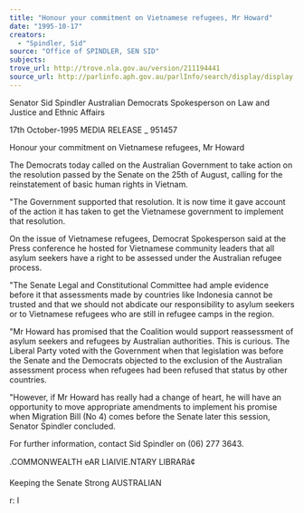 ```yaml
---
title: "Honour your commitment on Vietnamese refugees, Mr Howard"
date: "1995-10-17"
creators:
  - "Spindler, Sid"
source: "Office of SPINDLER, SEN SID"
subjects:
trove_url: http://trove.nla.gov.au/version/211194441
source_url: http://parlinfo.aph.gov.au/parlInfo/search/display/display.w3p;query=Id%3A%22media/pressrel/2908086%22
---
```


 Senator Sid Spindler Australian Democrats Spokesperson on Law and Justice and Ethnic Affairs

 17th October-1995 MEDIA RELEASE _ 951457

 Honour your commitment on Vietnamese refugees, Mr Howard

 The Democrats today called on the Australian Government to take action on the resolution passed by the Senate on the 25th of August, calling for the reinstatement of basic human rights in Vietnam.

 "The Government supported that resolution. It is now time it gave account of the action it has taken to get the Vietnamese government to implement that resolution.

 On the issue of Vietnamese refugees, Democrat Spokesperson said at the Press conference he hosted for Vietnamese community leaders that all asylum seekers have a right to be assessed under the Australian refugee process.

 "The Senate Legal and Constitutional Committee had ample evidence before it that assessments made by countries like Indonesia cannot be trusted and that we should not abdicate our responsibility to asylum seekers or to Vietnamese refugees who are still in refugee camps in the region.

 "Mr Howard has promised that the Coalition would support reassessment of asylum seekers and refugees by Australian authorities. This is curious. The Liberal Party voted with the Government when that legislation was before the Senate and the Democrats objected to the exclusion of the Australian assessment process when refugees had been refused that status by other countries.

 "However, if Mr Howard has really had a change of heart, he will have an opportunity to move appropriate amendments to implement his promise when Migration Bill (No 4) comes before the Senate later this session, Senator Spindler concluded.

 For further information, contact Sid Spindler on (06) 277 3643.

 .COMMONWEALTH eAR LIAIVIE.NTARY LIBRARâ¢

 Keeping the Senate Strong AUSTRALIAN

 r: I

